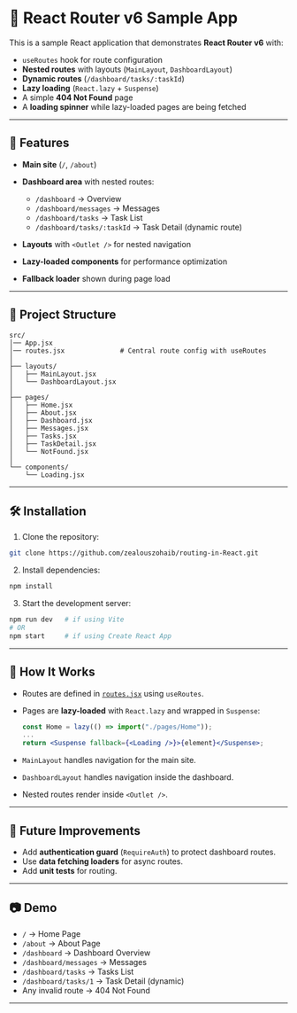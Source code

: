 # 📘 React Router v6 Sample App

This is a sample React application that demonstrates **React Router v6** with:

* `useRoutes` hook for route configuration
* **Nested routes** with layouts (`MainLayout`, `DashboardLayout`)
* **Dynamic routes** (`/dashboard/tasks/:taskId`)
* **Lazy loading** (`React.lazy` + `Suspense`)
* A simple **404 Not Found** page
* A **loading spinner** while lazy-loaded pages are being fetched

---

## 🚀 Features

* **Main site** (`/`, `/about`)
* **Dashboard area** with nested routes:

  * `/dashboard` → Overview
  * `/dashboard/messages` → Messages
  * `/dashboard/tasks` → Task List
  * `/dashboard/tasks/:taskId` → Task Detail (dynamic route)
* **Layouts** with `<Outlet />` for nested navigation
* **Lazy-loaded components** for performance optimization
* **Fallback loader** shown during page load

---

## 📂 Project Structure

```
src/
│── App.jsx
│── routes.jsx              # Central route config with useRoutes
│
├── layouts/
│   ├── MainLayout.jsx
│   └── DashboardLayout.jsx
│
├── pages/
│   ├── Home.jsx
│   ├── About.jsx
│   ├── Dashboard.jsx
│   ├── Messages.jsx
│   ├── Tasks.jsx
│   ├── TaskDetail.jsx
│   └── NotFound.jsx
│
└── components/
    └── Loading.jsx
```

---

## 🛠️ Installation

1. Clone the repository:

```bash
git clone https://github.com/zealouszohaib/routing-in-React.git
```

2. Install dependencies:

```bash
npm install
```

3. Start the development server:

```bash
npm run dev   # if using Vite
# OR
npm start     # if using Create React App
```

---

## 📖 How It Works

* Routes are defined in [`routes.jsx`](./src/routes.jsx) using `useRoutes`.
* Pages are **lazy-loaded** with `React.lazy` and wrapped in `Suspense`:

  ```jsx
  const Home = lazy(() => import("./pages/Home"));
  ...
  return <Suspense fallback={<Loading />}>{element}</Suspense>;
  ```
* `MainLayout` handles navigation for the main site.
* `DashboardLayout` handles navigation inside the dashboard.
* Nested routes render inside `<Outlet />`.

---

## 🔮 Future Improvements

* Add **authentication guard** (`RequireAuth`) to protect dashboard routes.
* Use **data fetching loaders** for async routes.
* Add **unit tests** for routing.

---

## 📷 Demo

* `/` → Home Page
* `/about` → About Page
* `/dashboard` → Dashboard Overview
* `/dashboard/messages` → Messages
* `/dashboard/tasks` → Tasks List
* `/dashboard/tasks/1` → Task Detail (dynamic)
* Any invalid route → 404 Not Found

---

